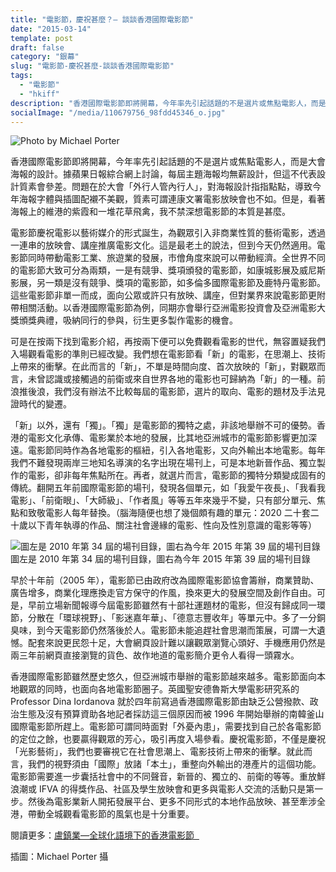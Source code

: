 ```yaml
---
title: "電影節，慶祝甚麼？— 談談香港國際電影節"
date: "2015-03-14"
template: post
draft: false
category: "銀幕"
slug: "電影節-慶祝甚麼-談談香港國際電影節"
tags:
  - "電影節"
  - "hkiff"
description: "香港國際電影節即將開幕，今年率先引起話題的不是選片或焦點電影人，而是大會海報的設計。據蘋果日報綜合網上討論，每屆主題海報均無薪設計，但這不代表設計質素會參差。問題在於大會「外行人管內行人」，對海報設計指指點點，導致今年海報字體與插圖配襯不美觀，質素可謂連康文署電影放映會也不如。但是，看著海報上的維港的紫霞和一堆花草飛禽，我不禁深想電影節的本質是甚麼。"
socialImage: "/media/110679756_98fdd45346_o.jpg"
---
```


![Photo by Michael Porter](/media/110679756_98fdd45346_o.jpg)

香港國際電影節即將開幕，今年率先引起話題的不是選片或焦點電影人，而是大會海報的設計。據蘋果日報綜合網上討論，每屆主題海報均無薪設計，但這不代表設計質素會參差。問題在於大會「外行人管內行人」，對海報設計指指點點，導致今年海報字體與插圖配襯不美觀，質素可謂連康文署電影放映會也不如。但是，看著海報上的維港的紫霞和一堆花草飛禽，我不禁深想電影節的本質是甚麼。

電影節慶祝電影以藝術媒介的形式誕生，為觀眾引入非商業性質的藝術電影，透過一連串的放映會、講座推廣電影文化。這是最老土的說法，但到今天仍然適用。電影節同時帶動電影工業、旅遊業的發展，市儈角度來說可以帶動經濟。全世界不同的電影節大致可分為兩類，一是有競爭、獎項頒發的電影節，如康城影展及威尼斯影展，另一類是沒有競爭、獎項的電影節，如多倫多國際電影節及鹿特丹電影節。這些電影節非單一而成，面向公眾或許只有放映、講座，但對業界來說電影節更附帶相關活動。以香港國際電影節為例，同期亦會舉行亞洲電影投資會及亞洲電影大獎頒獎典禮，吸納同行的參與，衍生更多製作電影的機會。

可是在按兩下找到電影介紹，再按兩下便可以免費觀看電影的世代，無容置疑我們入場觀看電影的準則已經改變。我們想在電影節看「新」的電影，在思潮上、技術上帶來的衝擊。在此而言的「新」，不單是時間向度、首次放映的「新」，對觀眾而言，未曾認識或接觸過的前衛或來自世界各地的電影也可歸納為「新」的一種。前浪推後浪，我們沒有辦法不比較每屆的電影節，選片的取向、電影的題材及手法見證時代的變遷。

「新」以外，還有「獨」。「獨」是電影節的獨特之處，非該地舉辦不可的優勢。香港的電影文化承傳、電影業於本地的發展，比其地亞洲城市的電影節影響更加深遠。電影節同時作為各地電影的樞紐，引入各地電影，又向外輸出本地電影。每年我們不難發現兩岸三地知名導演的名字出現在場刊上，可是本地新晉作品、獨立製作的電影，卻非每年焦點所在。再者，就選片而言，電影節的獨特分類變成固有的傳統。翻開五年前國際電影節的場刊，發現各個單元，如「我愛午夜長」、「我看我電影」、「前衛眼」、「大師級」、「作者風」等等五年來幾乎不變，只有部分單元、焦點和致敬電影人每年替換。（腦海隨便也想了幾個頗有趣的單元：2020 二十套二十歲以下青年執導的作品、關注社會邊緣的電影、性向及性別意識的電影等等）

![圖左是 2010 年第 34 屆的場刊目錄，圖右為今年 2015 年第 39 屆的場刊目錄](/media/img_0206-resize.jpg)
圖左是 2010 年第 34 屆的場刊目錄，圖右為今年 2015 年第 39 屆的場刊目錄

早於十年前（2005 年），電影節已由政府改為國際電影節協會籌辦，商業贊助、廣告增多，商業化理應換走官方保守的作風，換來更大的發展空間及創作自由。可是，早前立場新聞報導今屆電影節雖然有十部社運題材的電影，但沒有歸成同一環節，分散在「環球視野」、「影迷嘉年華」、「德意志豐收年」等單元中。多了一分銅臭味，到今天電影節仍然落後於人。電影節未能追趕社會思潮而策展，可謂一大遺憾。配套來說更民怨十足，大會網頁設計難以讓觀眾瀏覽心頭好、手機應用仍然是兩三年前網頁直接瀏覽的貨色、故作地道的電影簡介更令人看得一頭霧水。

香港國際電影節雖然歷史悠久，但亞洲城市舉辦的電影節越來越多。電影節面向本地觀眾的同時，也面向各地電影節圈子。英國聖安德魯斯大學電影研究系的 Professor Dina Iordanova 就於四年前寫過香港國際電影節由缺乏公營撥款、政治生態及沒有預算資助各地記者採訪這三個原因而被 1996 年開始舉辦的南韓釜山國際電影節所趕上。電影節可謂同時面對「外憂內患」，需要找到自己於各電影節的定位之餘，也要贏得觀眾的芳心，吸引再度入場參看。慶祝電影節，不僅是慶祝「光影藝術」，我們也要審視它在社會思潮上、電影技術上帶來的衝擊。就此而言，我們的視野須由「國際」放諸「本土」，重整向外輸出的港產片的這個功能。電影節需要進一步囊括社會中的不同聲音，新晉的、獨立的、前衛的等等。重放鮮浪潮或 IFVA 的得獎作品、社區及學生放映會和更多與電影人交流的活動只是第一步。然後為電影業新人開拓發展平台、更多不同形式的本地作品放映、甚至牽涉全港，帶動全城觀看電影節的風氣也是十分重要。

閱讀更多：[盧鎮業—全球化語境下的香港電影節  ](http://www.ln.edu.hk/mcsln/37th_issue/criticism_02.shtml)

插圖：Michael Porter 攝
